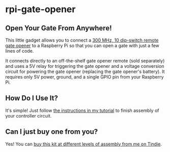 # rpi-gate-opener

## Open Your Gate From Anywhere!
This little gadget allows you to connect a [300 MHz, 10 dip-switch remote gate opener](https://www.amazon.com/gp/product/B0015GDW3U/) to a Raspberry Pi so that you can open a gate with just a few lines of code.

It connects directly to an off-the-shelf gate opener remote (sold separately) and uses a 5V relay for triggering the gate opener and a voltage conversion circuit for powering the gate opener (replacing the gate opener's battery). It requires only 5V power, ground, and a single GPIO pin from your Raspberry Pi.

## How Do I Use It?
It's simple! Just follow [the instructions in my tutorial](https://www.hackster.io/jeremy-gillula/raspberry-pi-wireless-gate-opener-734460) to finish assembly of your controller circuit.

## Can I just buy one from you?
Yes! You can [buy this kit at different levels of assembly from me on Tindie](https://www.tindie.com/products/flyingsaucrdude/raspberry-pi-gate-opener-adapter/).
